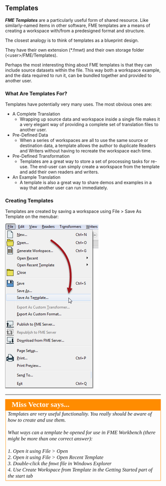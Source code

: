 ## Templates ##
***FME Templates*** are a particularly useful form of shared resource. Like similarly-named items in other software, FME templates are a means of creating a workspace with/from a predesigned format and structure.

The closest analogy is to think of templates as a blueprint design.

They have their own extension (*.fmwt) and their own storage folder (&lt;user&gt;/FME/Templates).

Perhaps the most interesting thing about FME templates is that they can include source datasets within the file. This way both a workspace example, and the data required to run it, can be bundled together and provided to another user.


### What Are Templates For? ###

Templates have potentially very many uses. The most obvious ones are:

- A Complete Translation
	- Wrapping up source data and workspace inside a single file makes it a very elegant way of providing a complete set of translation files to another user.
- Pre-Defined Data
	- When a series of workspaces are all to use the same source or destination data, a template allows the author to duplicate Readers and Writers without having to recreate the workspace each time.
- Pre-Defined Transformation
	- Templates are a great way to store a set of processing tasks for re-use. The end-user can simply create a workspace from the template and add their own readers and writers.
- An Example Translation
	- A template is also a great way to share demos and examples in a way that another user can run immediately.


### Creating Templates ###

Templates are created by saving a workspace using File > Save As Template on the menubar:

![](./Images/Img3.72.SaveAsTemplate.png)


---

<!--Person X Says Section-->

<table style="border-spacing: 0px">
<tr>
<td style="vertical-align:middle;background-color:darkorange;border: 2px solid darkorange">
<i class="fa fa-quote-left fa-lg fa-pull-left fa-fw" style="color:white;padding-right: 12px;vertical-align:text-top"></i>
<span style="color:white;font-size:x-large;font-weight: bold;font-family:serif">Miss Vector says...</span>
</td>
</tr>

<tr>
<td style="border: 1px solid darkorange">
<span style="font-family:serif; font-style:italic; font-size:larger">
Templates are very useful functionality. You really should be aware of how to create and use them.
<br><br>What ways can a template be opened for use in FME Workbench (there might be more than one correct answer):
<br><br>1. Open it using File > Open
<br>2. Open it using File > Open Recent Template
<br>3. Double-click the fmwt file in Windows Explorer
<br>4. Use Create Workspace from Template in the Getting Started part of the start tab
</span>
</td>
</tr>
</table>

